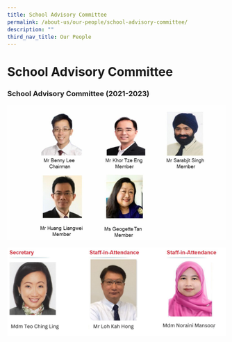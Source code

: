 ```yaml
---
title: School Advisory Committee
permalink: /about-us/our-people/school-advisory-committee/
description: ""
third_nav_title: Our People
---
```

# **School Advisory Committee**

### School Advisory Committee (2021-2023)



![](/images/School%20Leaders/sac%202023%20to%202025.jpg)



![](/images/School%20Leaders/School%20Advisory%20Leaders%20.jpg)
